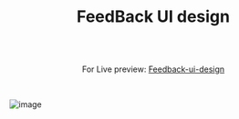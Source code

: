 <h1 align="center">FeedBack UI design</h1><br>
<br>
<p align="center">
For Live preview: <a href="https://ash-win-n.github.io/feedback-ui-design/">Feedback-ui-design</a></p><br>

<p align="center">


![image](https://user-images.githubusercontent.com/70138036/186722834-7cf3c05f-fae5-4150-ab10-94517c2172ff.png)


</p>
